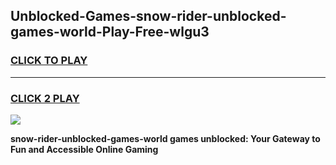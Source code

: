 
## Unblocked-Games-snow-rider-unblocked-games-world-Play-Free-wlgu3
<h3>
<a href="https://premium76.site?title=snow-rider-unblocked-games-world&ref=20A">CLICK TO PLAY</a></h3>
<hr>

<h3>
<a href="https://premium76.site?title=snow-rider-unblocked-games-world&ref=20A">CLICK 2 PLAY</a>
  
</h3>

<a href="https://premium76.site?title=snow-rider-unblocked-games-world&ref=20A"><img src="https://clearcache.store/games.png"></a>


**snow-rider-unblocked-games-world games unblocked: Your Gateway to Fun and Accessible Online Gaming**

